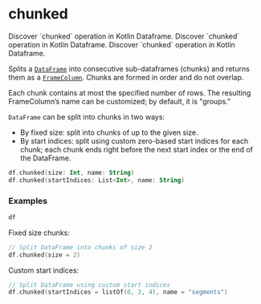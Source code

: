 # chunked


<web-summary>
Discover `chunked` operation in Kotlin Dataframe.
</web-summary>

<card-summary>
Discover `chunked` operation in Kotlin Dataframe.
</card-summary>

<link-summary>
Discover `chunked` operation in Kotlin Dataframe.
</link-summary>

<!---IMPORT org.jetbrains.kotlinx.dataframe.samples.api.utils.ChunkedSamples-->

Splits a [`DataFrame`](DataFrame.md) into consecutive sub-dataframes (chunks) and returns them as a
[`FrameColumn`](DataColumn.md#framecolumn). Chunks are formed in order and do not overlap.

Each chunk contains at most the specified number of rows.
The resulting FrameColumn’s name can be customized; by default, it is "groups."

`DataFrame` can be split into chunks in two ways:
- By fixed size: split into chunks of up to the given size.
- By start indices: split using custom zero-based start indices for each chunk; each chunk ends right before the next start index or the end of the DataFrame.

```kotlin
df.chunked(size: Int, name: String)
df.chunked(startIndices: List<Int>, name: String)
```

### Examples

<!---FUN notebook_test_chunked_1-->

```kotlin
df
```

<!---END-->
<inline-frame src="./resources/notebook_test_chunked_1.html" width="100%" height="500px"></inline-frame>

Fixed size chunks:
<!---FUN notebook_test_chunked_2-->

```kotlin
// Split DataFrame into chunks of size 2
df.chunked(size = 2)
```

<!---END-->

<inline-frame src="./resources/notebook_test_chunked_2.html" width="100%" height="500px"></inline-frame>

Custom start indices:
<!---FUN notebook_test_chunked_3-->

```kotlin
// Split DataFrame using custom start indices
df.chunked(startIndices = listOf(0, 2, 4), name = "segments")
```

<!---END-->

<inline-frame src="./resources/notebook_test_chunked_3.html" width="100%" height="500px"></inline-frame>
